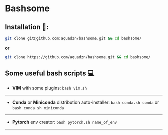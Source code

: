 # Bashsome


## Installation :construction::


```bash
git clone git@github.com:aquadzn/bashsome.git && cd bashsome/
```

**or**

```bash
git clone https://github.com/aquadzn/bashsome.git && cd bashsome/
```

## Some useful bash scripts :computer:

* **VIM** with some plugins: ```bash vim.sh```
---
* **Conda** or **Miniconda** distribution auto-installer: ```bash conda.sh
  conda``` or ```bash conda.sh miniconda```
---
* **Pytorch** env creator: ```bash pytorch.sh name_of_env```
---
